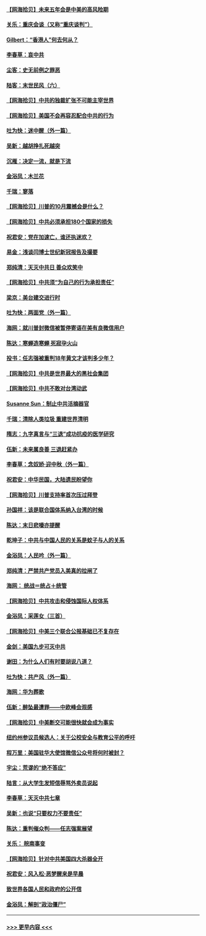 #### [【网海拾贝】未来五年会是中美的高风险期](../pages/nsc993/n12440760.md?t=09301502) 
#### [关乐：重庆会谈（又称“重庆谈判”）](../pages/nsc993/n12437525.md?t=09301502) 
#### [Gilbert：“香港人”何去何从？](../pages/nsc993/n12435894.md?t=09301502) 
#### [李春草：哀中共](../pages/nsc993/n12435874.md?t=09301502) 
#### [尘客：史无前例之罪恶](../pages/nsc993/n12435762.md?t=09301502) 
#### [陆客：末世民风（六）](../pages/nsc993/n12435354.md?t=09301502) 
#### [【网海拾贝】中共的独裁扩张不可能主宰世界](../pages/nsc993/n12435151.md?t=09301502) 
#### [【网海拾贝】美国不会再容忍配合中共的行为](../pages/nsc993/n12433808.md?t=09301502) 
#### [吐为快：迷中醒（外一篇）](../pages/nsc993/n12433585.md?t=09301502) 
#### [吴新：越胡挣扎死越突](../pages/nsc993/n12433562.md?t=09301502) 
#### [沉雁：决定一流，就是下流](../pages/nsc993/n12432128.md?t=09301502) 
#### [金浴凤：木兰花](../pages/nsc993/n12432124.md?t=09301502) 
#### [千瑞：寥落](../pages/nsc993/n12432071.md?t=09301502) 
#### [【网海拾贝】川普的10月震撼会是什么？](../pages/nsc993/n12431624.md?t=09301502) 
#### [【网海拾贝】中共必须承担180个国家的损失](../pages/nsc993/n12428893.md?t=09301502) 
#### [祝君安：党在加速亡，谁还执迷欢？](../pages/nsc993/n12428652.md?t=09301502) 
#### [易金：浅谈闫博士世纪新冠报告及撮要](../pages/nsc993/n12426822.md?t=09301502) 
#### [郑纯清：天灭中共日 善众欢笑中](../pages/nsc993/n12426784.md?t=09301502) 
#### [【网海拾贝】中共须“为自己的行为承担责任”](../pages/nsc993/n12426067.md?t=09301502) 
#### [梁京：美台建交进行时](../pages/nsc993/n12424066.md?t=09301502) 
#### [吐为快：两面党（外一篇）](../pages/nsc993/n12424043.md?t=09301502) 
#### [海网：就川普封微信被暂停寄语在美有良微信用户](../pages/nsc993/n12424021.md?t=09301502) 
#### [陈达：寒蝉造寒蝉 死寂孕火山](../pages/nsc993/n12423958.md?t=09301502) 
#### [投书：任志强被重判18年黄文才该判多少年？](../pages/nsc993/n12423672.md?t=09301502) 
#### [【网海拾贝】中共是世界最大的黑社会集团](../pages/nsc993/n12423543.md?t=09301502) 
#### [【网海拾贝】中共不敢对台湾动武](../pages/nsc993/n12421418.md?t=09301502) 
#### [Susanne Sun：制止中共活摘器官](../pages/nsc993/n12419654.md?t=09301502) 
#### [千瑞：清除人类垃圾 重建世界清明](../pages/nsc993/n12419414.md?t=09301502) 
#### [隋志：九字真言与“三退”成功抗疫的医学研究](../pages/nsc993/n12419248.md?t=09301502) 
#### [伍新：未来属良善 三退赶紧办](../pages/nsc993/n12418496.md?t=09301502) 
#### [李春草：念奴娇·迎中秋（外一篇）](../pages/nsc993/n12418465.md?t=09301502) 
#### [祝君安：中华民国，大陆遗民盼望你](../pages/nsc993/n12418089.md?t=09301502) 
#### [【网海拾贝】川普支持率首次压过拜登](../pages/nsc993/n12418050.md?t=09301502) 
#### [孙国祥：该是联合国体系纳入台湾的时候](../pages/nsc993/n12417369.md?t=09301502) 
#### [陈达：末日悲嚎亦提醒](../pages/nsc993/n12416736.md?t=09301502) 
#### [乾坤子：中共与中国人民的关系是蚊子与人的关系](../pages/nsc993/n12416632.md?t=09301502) 
#### [金浴凤：人民吟（外一篇）](../pages/nsc993/n12416567.md?t=09301502) 
#### [郑纯清：严禁共产党员入美真的拉闸了](../pages/nsc993/n12416550.md?t=09301502) 
#### [海网： 统战＝统占＋统管](../pages/nsc993/n12416404.md?t=09301502) 
#### [【网海拾贝】中共攻击和侵蚀国际人权体系](../pages/nsc993/n12416250.md?t=09301502) 
#### [金浴凤：采莲女（三首）](../pages/nsc993/n12415517.md?t=09301502) 
#### [【网海拾贝】中美三个联合公报基础已不复存在](../pages/nsc993/n12415054.md?t=09301502) 
#### [金剑：美国九步可灭中共](../pages/nsc993/n12413183.md?t=09301502) 
#### [谢田：为什么人们有时要胡说八道？](../pages/nsc993/n12411861.md?t=09301502) 
#### [吐为快：共产风（外一篇）](../pages/nsc993/n12411761.md?t=09301502) 
#### [海网：华为葬歌](../pages/nsc993/n12410381.md?t=09301502) 
#### [伍新：醉坠最遭罪——中欧峰会观感](../pages/nsc993/n12410364.md?t=09301502) 
#### [【网海拾贝】中美断交可能很快就会成为事实](../pages/nsc993/n12409495.md?t=09301502) 
#### [纽约州参议员候选人：关于公校安全与教育公平的呼吁](../pages/nsc993/n12409228.md?t=09301502) 
#### [程万里：美国驻华大使馆微信公众号将何时被封？](../pages/nsc993/n12407397.md?t=09301502) 
#### [宇尘：荒谬的“绝不答应”](../pages/nsc993/n12407360.md?t=09301502) 
#### [陆言：从大学生发短信辱骂外卖员说起](../pages/nsc993/n12407285.md?t=09301502) 
#### [李春草：天灭中共七章](../pages/nsc993/n12406988.md?t=09301502) 
#### [吴新：也说“只要权力不要责任”](../pages/nsc993/n12406966.md?t=09301502) 
#### [陈达：重判催众判——任志强案展望](../pages/nsc993/n12404540.md?t=09301502) 
#### [关乐： 皖南事变](../pages/nsc993/n12404288.md?t=09301502) 
#### [【网海拾贝】针对中共美国四大杀器全开](../pages/nsc993/n12404172.md?t=09301502) 
#### [祝君安：风入松‧恶梦醒来是早晨](../pages/nsc993/n12401953.md?t=09301502) 
#### [致世界各国人民和政府的公开信](../pages/nsc993/n12401824.md?t=09301502) 
#### [金浴凤：解剖“政治僵尸”](../pages/nsc993/n12401808.md?t=09301502) 

----
#### [ >>> 更早内容 <<< ](../indexes/nsc993-earlier.md)
